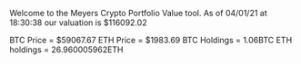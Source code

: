 Welcome to the Meyers Crypto Portfolio Value tool. 
As of 04/01/21 at 18:30:38 our valuation is $116092.02 

BTC Price = $59067.67
 ETH Price = $1983.69
BTC Holdings = 1.06BTC
 ETH holdings = 26.960005962ETH 
